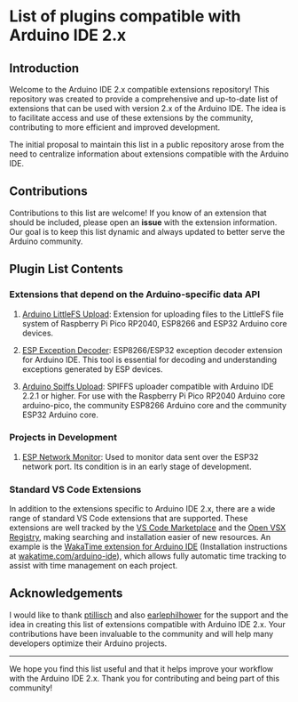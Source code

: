 # List of plugins compatible with Arduino IDE 2.x
## Introduction
Welcome to the Arduino IDE 2.x compatible extensions repository! This repository was created to provide a comprehensive and up-to-date list of extensions that can be used with version 2.x of the Arduino IDE. The idea is to facilitate access and use of these extensions by the community, contributing to more efficient and improved development.

The initial proposal to maintain this list in a public repository arose from the need to centralize information about extensions compatible with the Arduino IDE.

## Contributions
Contributions to this list are welcome! If you know of an extension that should be included, please open an **issue** with the extension information. Our goal is to keep this list dynamic and always updated to better serve the Arduino community.

## Plugin List Contents
### Extensions that depend on the Arduino-specific data API
1. [Arduino LittleFS Upload](https://github.com/earlephilhower/arduino-littlefs-upload): Extension for uploading files to the LittleFS file system of Raspberry Pi Pico RP2040, ESP8266 and ESP32 Arduino core devices.

2. [ESP Exception Decoder](https://github.com/dankeboy36/esp-exception-decoder):
ESP8266/ESP32 exception decoder extension for Arduino IDE. This tool is essential for decoding and understanding exceptions generated by ESP devices.

3. [Arduino Spiffs Upload](https://github.com/espx-cz/arduino-spiffs-upload):
SPIFFS uploader compatible with Arduino IDE 2.2.1 or higher. For use with the Raspberry Pi Pico RP2040 Arduino core arduino-pico, the community ESP8266 Arduino core and the community ESP32 Arduino core.

### Projects in Development
1. [ESP Network Monitor](https://github.com/Quency-D/esp-network-monitor): Used to monitor data sent over the ESP32 network port. Its condition is in an early stage of development.

### Standard VS Code Extensions
In addition to the extensions specific to Arduino IDE 2.x, there are a wide range of standard VS Code extensions that are supported. These extensions are well tracked by the [VS Code Marketplace](https://marketplace.visualstudio.com/) and the [Open VSX Registry](https://open-vsx.org/), making searching and installation easier of new resources. An example is the [WakaTime extension for Arduino IDE](https://github.com/wakatime/vscode-wakatime) (Installation instructions at [wakatime.com/arduino-ide](https://wakatime.com/arduino-ide)), which allows fully automatic time tracking to assist with time management on each project.

## Acknowledgements

I would like to thank [ptillisch](https://forum.arduino.cc/u/ptillisch/) and also [earlephilhower](https://github.com/earlephilhower) for the support and the idea in creating this list of extensions compatible with Arduino IDE 2.x. Your contributions have been invaluable to the community and will help many developers optimize their Arduino projects.

---
We hope you find this list useful and that it helps improve your workflow with the Arduino IDE 2.x. Thank you for contributing and being part of this community!
